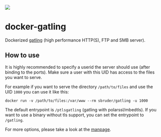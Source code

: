 [![](https://images.microbadger.com/badges/image/sbruder/docker-gatling.svg)](https://microbadger.com/images/sbruder/docker-gatling "Get your own image badge on microbadger.com")

# docker-gatling

Dockerized [gatling](https://www.fefe.de/gatling/) (high performance HTTP(S),
FTP and SMB server).

## How to use

It is highly recommended to specify a userid the server should use (after
binding to the ports). Make sure a user with this UID has access to the files
you want to serve.

For example if you want to serve the directory `/path/to/files` and use the UID
`1000` you can use it like this:


```
docker run -v /path/to/files:/var/www --rm sbruder/gatling -u 1000
```

The default entrypoint is `/ptlsgatling` (gatling with polarssl/mbedtls). If
you want to use a binary without tls support, you can set the entrypoint to
`/gatling`.

For more options, please take a look at the
[manpage](https://manpages.debian.org/stretch/gatling/gatling.1.en.html).

